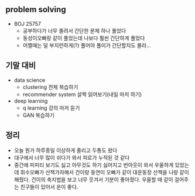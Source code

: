 ## problem solving
- BOJ 25757 
  - 공부하다가 너무 졸려서 간단한 문제 하나 풀었다
  - 동성이오빠랑 같이 풀었는데 나보다 훨씬 간단하게 풀었다
  - 어쩔때는 덜 부지런하게(?) 풀어야 풀이가 간단할지도 몰라...

## 기말 대비
- data science 
  - clustering 전체 복습하기
  - recommender system 살짝 읽어보기(내일 마저 하기)
- deep learning
   - q learning 강의 마저 듣기
   - GAN 복습하기


## 정리
- 오늘 뭔가 하루종일 이상하게 졸리고 두통도 왔다
- 대구에서 너무 많이 쉬다가 와서 피로가 누적된 것 같다
- 중간에 피피티 보기도 싫고 아무것도 하기 싫어지고 번아웃이 와서 우울하게 있었는데 휘수오빠가 산책가자해서 건이랑 동연이 오빠가 같이 대운동장 산책을 나랑 같이 해줬다. 건이의 축지법을 보고 너무 웃겨서 기분이 좋아졌다. 우울할 때 같이 걸어주는 친구들이 있어서 운이 좋다.

